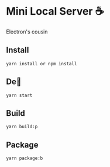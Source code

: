 # Mini Local Server ☕

Electron's cousin 

## Install

`yarn install or npm install`

## De🐞

`yarn start`

## Build

`yarn build:p`

## Package

`yarn package:b`
